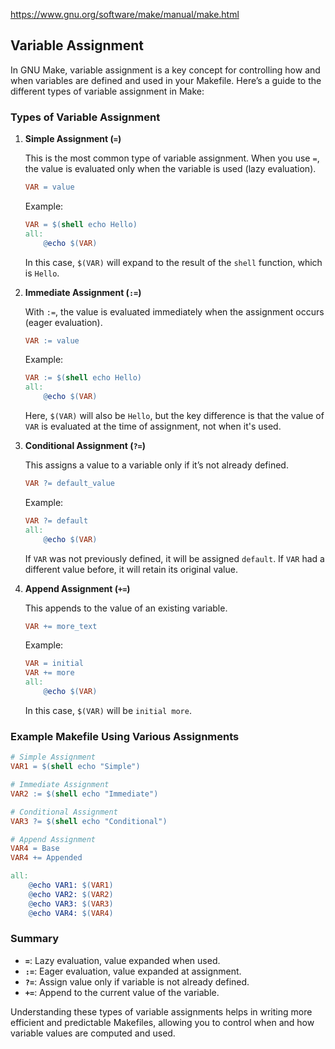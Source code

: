 https://www.gnu.org/software/make/manual/make.html

## Variable Assignment

In GNU Make, variable assignment is a key concept for controlling how and when variables are defined and used in your Makefile. Here’s a guide to the different types of variable assignment in Make:

### Types of Variable Assignment

1. **Simple Assignment (`=`)**

   This is the most common type of variable assignment. When you use `=`, the value is evaluated only when the variable is used (lazy evaluation).

   ```makefile
   VAR = value
   ```

   Example:
   ```makefile
   VAR = $(shell echo Hello)
   all:
       @echo $(VAR)
   ```

   In this case, `$(VAR)` will expand to the result of the `shell` function, which is `Hello`.

2. **Immediate Assignment (`:=`)**

   With `:=`, the value is evaluated immediately when the assignment occurs (eager evaluation).

   ```makefile
   VAR := value
   ```

   Example:
   ```makefile
   VAR := $(shell echo Hello)
   all:
       @echo $(VAR)
   ```

   Here, `$(VAR)` will also be `Hello`, but the key difference is that the value of `VAR` is evaluated at the time of assignment, not when it's used.

3. **Conditional Assignment (`?=`)**

   This assigns a value to a variable only if it’s not already defined.

   ```makefile
   VAR ?= default_value
   ```

   Example:
   ```makefile
   VAR ?= default
   all:
       @echo $(VAR)
   ```

   If `VAR` was not previously defined, it will be assigned `default`. If `VAR` had a different value before, it will retain its original value.

4. **Append Assignment (`+=`)**

   This appends to the value of an existing variable.

   ```makefile
   VAR += more_text
   ```

   Example:
   ```makefile
   VAR = initial
   VAR += more
   all:
       @echo $(VAR)
   ```

   In this case, `$(VAR)` will be `initial more`.

### Example Makefile Using Various Assignments

```makefile
# Simple Assignment
VAR1 = $(shell echo "Simple")

# Immediate Assignment
VAR2 := $(shell echo "Immediate")

# Conditional Assignment
VAR3 ?= $(shell echo "Conditional")

# Append Assignment
VAR4 = Base
VAR4 += Appended

all:
    @echo VAR1: $(VAR1)
    @echo VAR2: $(VAR2)
    @echo VAR3: $(VAR3)
    @echo VAR4: $(VAR4)
```

### Summary

- **`=`**: Lazy evaluation, value expanded when used.
- **`:=`**: Eager evaluation, value expanded at assignment.
- **`?=`**: Assign value only if variable is not already defined.
- **`+=`**: Append to the current value of the variable.

Understanding these types of variable assignments helps in writing more efficient and predictable Makefiles, allowing you to control when and how variable values are computed and used.